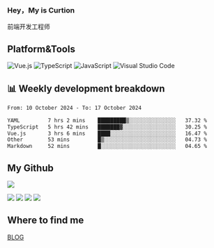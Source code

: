 ### Hey，My is Curtion
前端开发工程师
## Platform&Tools

![Vue.js](https://img.shields.io/badge/-Vue.js-4FC08D?style=flat-square&logo=Vue.js&logoColor=white)
![TypeScript](https://img.shields.io/badge/-TypeScript-007ACC?style=flat-square&logo=typescript&logoColor=white)
![JavaScript](https://img.shields.io/badge/-JavaScript-F7DF1E?style=flat-square&logo=javascript&logoColor=black)
![Visual Studio Code](https://img.shields.io/badge/-VSCode-007ACC?style=flat-square&logo=Visual-Studio-Code&logoColor=white)

## 📊 Weekly development breakdown

<!--START_SECTION:waka-->

```txt
From: 10 October 2024 - To: 17 October 2024

YAML         7 hrs 2 mins    █████████▒░░░░░░░░░░░░░░░   37.32 %
TypeScript   5 hrs 42 mins   ███████▓░░░░░░░░░░░░░░░░░   30.25 %
Vue.js       3 hrs 6 mins    ████░░░░░░░░░░░░░░░░░░░░░   16.47 %
Other        53 mins         █▒░░░░░░░░░░░░░░░░░░░░░░░   04.73 %
Markdown     52 mins         █░░░░░░░░░░░░░░░░░░░░░░░░   04.65 %
```

<!--END_SECTION:waka-->

## My Github

![](http://github-profile-summary-cards.vercel.app/api/cards/profile-details?username=curtion&theme=nord_bright)

![](http://github-profile-summary-cards.vercel.app/api/cards/stats?username=curtion&theme=nord_bright)
![](http://github-profile-summary-cards.vercel.app/api/cards/productive-time?username=curtion&theme=nord_bright&utcOffset=8)
![](http://github-profile-summary-cards.vercel.app/api/cards/repos-per-language?username=curtion&theme=nord_bright)
![](http://github-profile-summary-cards.vercel.app/api/cards/most-commit-language?username=curtion&theme=nord_bright)

## Where to find me

[BLOG](https://blog.3gxk.net)
